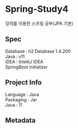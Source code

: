 # Spring-Study4
강의를 이용한 스프링 공부(JPA 기본)


## Spec

Database : h2 Database 1.4.200 <br>
Java : v11<br>
IDEA : IntelliJ IDEA<br>
SpringBoot Initializer<br>

## Project Info
Language : Java<br>
Packaging : Jar<br>
Java : 11<br>

## Metadata
